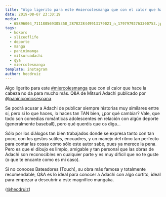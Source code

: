 ```yaml
---
title: "Algo ligerito para este #miercolesmanga que con el calor que hace la cabeza no da para mucho más. Q&A de Mitsuri Adachi publicado por @paninicomicsespana"
date: 2019-08-07 23:30:19
media: 
  - 65896004_711180569305350_2870228449913179021_n_17979792763300753.jpg
tags: 
  - kokoro
  - sliceoflife
  - deporte
  - manga
  - paninimanga
  - mitsuruadachi
  - qya
  - miercolesmanga
template: instagram
author: hecdruiz
---
```


Algo ligerito para este [#miercolesmanga](/tags/miercolesmanga) que con el calor que hace la cabeza no da para mucho más. Q&A de Mitsuri Adachi publicado por [@paninicomicsespana](https://instagram.com/paninicomicsespana)

Se podrá acusar a Adachi de publicar siempre historias muy similares entre sí, pero si lo que haces, lo haces tan TAN bien, ¿por qué cambiar? Vale, que todo son comedias románticas adolescentes en relación con algún deporte (generalmente baseball), pero qué queréis que os diga...

Sólo por los diálogos tan bien trabajados donde se expresa tanto con tan poco, con los gestos sutiles, encuadres, y un manejo del ritmo tan perfecto para contar las cosas como sólo este autor sabe, pues ya merece la pena. Pero es que el dibujo es limpio, amigable y tan personal que las obras de Adachi son reconocibles en cualquier parte y es muy difícil que no te guste (o que te encante como es mi caso).

Si no conoces Bateadores (Touch), su obra más famosa y totalmente recomendable, Q&A es lo ideal para conocer a Adachi con algo cortito, ideal para empezar a descubrir a este magnífico mangaka.

([@hecdruiz](https://instagram.com/hecdruiz))
